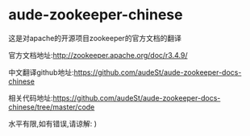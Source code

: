 # aude-zookeeper-chinese

这是对apache的开源项目zookeeper的官方文档的翻译

官方文档地址:http://zookeeper.apache.org/doc/r3.4.9/

中文翻译github地址:https://github.com/audeSt/aude-zookeeper-docs-chinese

相关代码地址:https://github.com/audeSt/aude-zookeeper-docs-chinese/tree/master/code

水平有限,如有错误,请谅解: )



